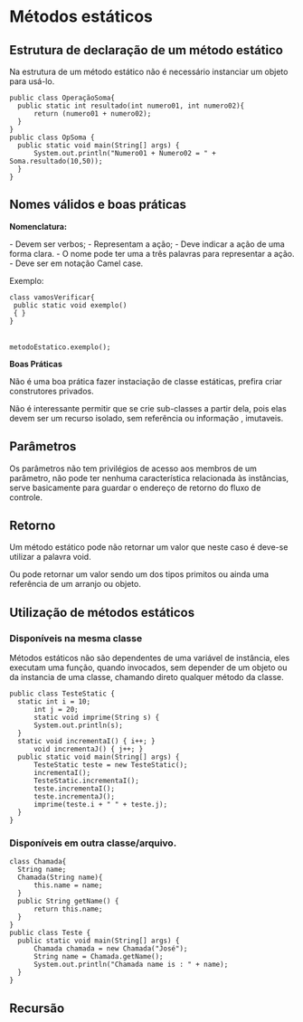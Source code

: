 <h1>Métodos estáticos</h1>
<h2>Estrutura de declaração de um método estático</h2>
<p>Na estrutura de um método estático não é necessário instanciar um objeto para usá-lo.</p>

<pre>
<code>public class OperaçãoSoma{</code>
<code>  public static int resultado(int numero01, int numero02){</code>
<code>		return (numero01 + numero02);</code>
<code>  }</code>
<code>}</code>
<code>public class OpSoma {</code>
<code>  public static void main(String[] args) {</code>
<code>		System.out.println("Numero01 + Numero02 = " + Soma.resultado(10,50));</code>
<code>  }</code>
<code>}</code>
</pre>

<h2>Nomes válidos e boas práticas</h2>
<p><b>Nomenclatura:</b></p>
<p>- Devem ser verbos;
- Representam a ação;
- Deve indicar a ação de uma forma clara.
- O nome pode ter uma a três palavras para representar a ação.
- Deve ser em notação Camel case.</p>

<p>Exemplo:</P>
<pre>
<code>class vamosVerificar{</code>
<code> public static void exemplo()</code>
<code> { }</code>
<code>}</code>
<br>
<code>metodoEstatico.exemplo();</code>
</pre>

<p><b>Boas Práticas</b></p>
<p>Não é uma boa prática fazer instaciação de classe estáticas, prefira criar construtores privados.</p>
<p>Não é interessante permitir que se crie sub-classes a partir dela, pois elas devem ser um recurso isolado, sem referência ou informação , imutaveis.</p>

<h2>Parâmetros</h2>
<p>Os parâmetros não tem privilégios de acesso aos membros de um parâmetro, não pode ter nenhuma característica relacionada às instâncias, serve basicamente para guardar o endereço de retorno do fluxo de controle.</p>

<h2>Retorno</h2>
<p>Um método estático pode não retornar um valor que neste caso é deve-se utilizar a palavra void.</p>
<p>Ou pode retornar um valor sendo um dos tipos primitos ou ainda uma referência de um arranjo ou objeto.</p>

<h2>Utilização de métodos estáticos</h2>
<h3>Disponíveis na mesma classe</h3>
<p>Métodos estáticos não são dependentes de uma variável de instância, eles executam uma função, quando invocados, sem depender de um objeto ou da instancia de uma classe, chamando direto qualquer método da classe.</p>

<pre>
<code>public class TesteStatic {</code>
<code>	static int i = 10;</code>
<code>		int j = 20;</code>
<code>		static void imprime(String s) {</code>
<code>		System.out.println(s);</code>
<code>	}</code>
<code>	static void incrementaI() { i++; }</code>
<code>		void incrementaJ() { j++; }</code>
<code>	public static void main(String[] args) {</code>
<code>		TesteStatic teste = new TesteStatic();</code>
<code>		incrementaI();</code>
<code>		TesteStatic.incrementaI();</code>
<code>		teste.incrementaI();</code>
<code>		teste.incrementaJ();</code>
<code>		imprime(teste.i + " " + teste.j);</code>
<code>	}</code>
<code>}</code>
</pre>

<h3>Disponíveis em outra classe/arquivo.</h3>
<pre>
<code>class Chamada{</code>
<code>	String name;</code>
<code>	Chamada(String name){</code>
<code>		this.name = name;</code>
<code>	}</code>
<code>	public String getName() {</code>
<code>		return this.name;</code>
<code>	}</code>
<code>}</code>
<code>public class Teste {</code>
<code>	public static void main(String[] args) {</code>
<code>		Chamada chamada = new Chamada("José");</code>
<code>		String name = Chamada.getName();</code>
<code>		System.out.println("Chamada name is : " + name);</code>
<code>	}</code>
<code>}</code>
</pre>


<h2>Recursão</h2>
